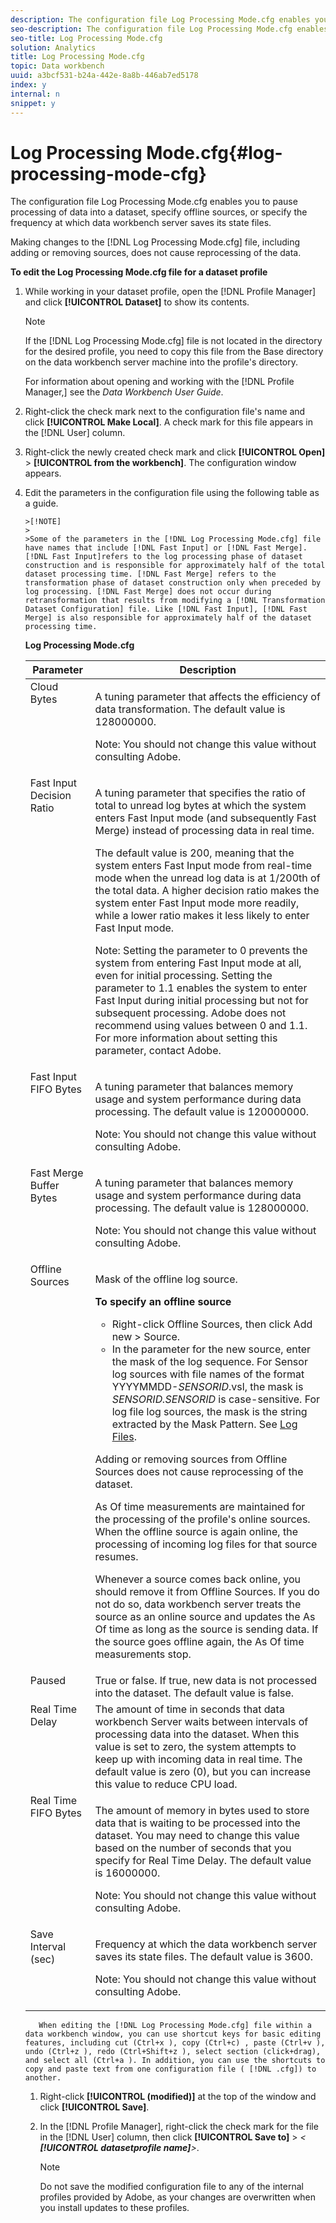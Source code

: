 ```yaml
---
description: The configuration file Log Processing Mode.cfg enables you to pause processing of data into a dataset, specify offline sources, or specify the frequency at which data workbench server saves its state files.
seo-description: The configuration file Log Processing Mode.cfg enables you to pause processing of data into a dataset, specify offline sources, or specify the frequency at which data workbench server saves its state files.
seo-title: Log Processing Mode.cfg
solution: Analytics
title: Log Processing Mode.cfg
topic: Data workbench
uuid: a3bcf531-b24a-442e-8a8b-446ab7ed5178
index: y
internal: n
snippet: y
---
```


# Log Processing Mode.cfg{#log-processing-mode-cfg}

The configuration file Log Processing Mode.cfg enables you to pause processing of data into a dataset, specify offline sources, or specify the frequency at which data workbench server saves its state files.

 Making changes to the [!DNL Log Processing Mode.cfg] file, including adding or removing sources, does not cause reprocessing of the data.

**To edit the Log Processing Mode.cfg file for a dataset profile** 

1. While working in your dataset profile, open the [!DNL Profile Manager] and click **[!UICONTROL Dataset]** to show its contents.

   >[!NOTE]
   >
   >If the [!DNL Log Processing Mode.cfg] file is not located in the directory for the desired profile, you need to copy this file from the Base directory on the data workbench server machine into the profile's directory.

   For information about opening and working with the [!DNL Profile Manager,] see the *Data Workbench User Guide*. 

1. Right-click the check mark next to the configuration file's name and click **[!UICONTROL Make Local]**. A check mark for this file appears in the [!DNL User] column.
1. Right-click the newly created check mark and click **[!UICONTROL Open]** > **[!UICONTROL from the workbench]**. The configuration window appears.
1. Edit the parameters in the configuration file using the following table as a guide.

       >[!NOTE]
       >
       >Some of the parameters in the [!DNL Log Processing Mode.cfg] file have names that include [!DNL Fast Input] or [!DNL Fast Merge]. [!DNL Fast Input]refers to the log processing phase of dataset construction and is responsible for approximately half of the total dataset processing time. [!DNL Fast Merge] refers to the transformation phase of dataset construction only when preceded by log processing. [!DNL Fast Merge] does not occur during retransformation that results from modifying a [!DNL Transformation Dataset Configuration] file. Like [!DNL Fast Input], [!DNL Fast Merge] is also responsible for approximately half of the dataset processing time.

    <table id="table_1BF356E21C0E4119A277F40CEC5D7A21"> 
 <desc> 
  <b> <b> Log Processing Mode.cfg</b> </b> 
 </desc> 
 <thead> 
  <tr valign="top"> 
   <th colname="col1" class="entry"> Parameter </th> 
   <th colname="col2" class="entry"> Description </th> 
  </tr> 
 </thead>
 <tbody> 
  <tr valign="top"> 
   <td colname="col1"> Cloud Bytes </td> 
   <td colname="col2"> <p>A tuning parameter that affects the efficiency of data transformation. The default value is 128000000. </p> <p> <p>Note:  You should not change this value without consulting Adobe. </p> </p> </td> 
  </tr> 
  <tr valign="top"> 
   <td colname="col1"> Fast Input Decision Ratio </td> 
   <td colname="col2"> <p>A tuning parameter that specifies the ratio of total to unread log bytes at which the system enters <span class="wintitle"> Fast Input</span> mode (and subsequently <span class="wintitle"> Fast Merge</span>) instead of processing data in real time. </p> <p> The default value is 200, meaning that the system enters <span class="wintitle"> Fast Input</span> mode from real-time mode when the unread log data is at 1/200th of the total data. A higher decision ratio makes the system enter <span class="wintitle"> Fast Input</span> mode more readily, while a lower ratio makes it less likely to enter <span class="wintitle"> Fast Input</span> mode. </p> <p> <p>Note: Setting the parameter to 0 prevents the system from entering <span class="wintitle"> Fast Input</span> mode at all, even for initial processing. Setting the parameter to 1.1 enables the system to enter <span class="wintitle"> Fast Input</span> during initial processing but not for subsequent processing. Adobe does not recommend using values between 0 and 1.1. For more information about setting this parameter, contact Adobe. </p> </p> </td> 
  </tr> 
  <tr valign="top"> 
   <td colname="col1"> Fast Input FIFO Bytes </td> 
   <td colname="col2"> <p>A tuning parameter that balances memory usage and system performance during data processing. The default value is 120000000. </p> <p> <p>Note:  You should not change this value without consulting Adobe. </p> </p> </td> 
  </tr> 
  <tr valign="top"> 
   <td colname="col1"> Fast Merge Buffer Bytes </td> 
   <td colname="col2"> <p>A tuning parameter that balances memory usage and system performance during data processing. The default value is 128000000. </p> <p> <p>Note:  You should not change this value without consulting Adobe. </p> </p> </td> 
  </tr> 
  <tr valign="top"> 
   <td colname="col1"> Offline Sources </td> 
   <td colname="col2"> <p>Mask of the offline log source. </p> <p> <b> To specify an offline source</b> 
     <ul id="ul_569B90E9A85246F88906FA5444F8A93E"> 
      <li id="li_3EF182CEF4A44106B5267175EC62B9AB"> Right-click <span class="uicontrol"> Offline Sources</span>, then click <span class="uicontrol"> Add new</span> &gt; <span class="uicontrol"> Source</span>. </li> 
      <li id="li_E8FBA212F4784B1A830745A90BB3AF90"> In the parameter for the new source, enter the mask of the log sequence. For Sensor log sources with file names of the format YYYYMMDD-<i>SENSORID</i>.vsl, the mask is <i>SENSORID.SENSORID</i> is case-sensitive. For log file log sources, the mask is the string extracted by the <span class="wintitle"> Mask Pattern</span>. See <a href="../../../home/c-dataset-const-proc/c-log-proc-config-file/c-log-sources.md#concept-3d4fb817c057447d90f166b1183b461e" format="dita" scope="local"> Log Files</a>. </li> 
     </ul> </p> <p> Adding or removing sources from Offline Sources does not cause reprocessing of the dataset. </p> <p> As Of time measurements are maintained for the processing of the profile's online sources. When the offline source is again online, the processing of incoming log files for that source resumes. </p> <p> Whenever a source comes back online, you should remove it from Offline Sources. If you do not do so, data workbench server treats the source as an online source and updates the As Of time as long as the source is sending data. If the source goes offline again, the As Of time measurements stop. </p> </td> 
  </tr> 
  <tr valign="top"> 
   <td colname="col1"> Paused </td> 
   <td colname="col2"> True or false. If true, new data is not processed into the dataset. The default value is false. </td> 
  </tr> 
  <tr valign="top"> 
   <td colname="col1"> Real Time Delay </td> 
   <td colname="col2"> The amount of time in seconds that data workbench Server waits between intervals of processing data into the dataset. When this value is set to zero, the system attempts to keep up with incoming data in real time. The default value is zero (0), but you can increase this value to reduce CPU load. </td> 
  </tr> 
  <tr valign="top"> 
   <td colname="col1"> Real Time FIFO Bytes </td> 
   <td colname="col2"> <p>The amount of memory in bytes used to store data that is waiting to be processed into the dataset. You may need to change this value based on the number of seconds that you specify for Real Time Delay. The default value is 16000000. </p> <p> <p>Note:  You should not change this value without consulting Adobe. </p> </p> </td> 
  </tr> 
  <tr valign="top"> 
   <td colname="col1"> Save Interval (sec) </td> 
   <td colname="col2"> <p>Frequency at which the data workbench server saves its state files. The default value is 3600. </p> <p> <p>Note:  You should not change this value without consulting Adobe. </p> </p> </td> 
  </tr> 
 </tbody> 
</table>    
    
       When editing the [!DNL Log Processing Mode.cfg] file within a data workbench window, you can use shortcut keys for basic editing features, including cut (Ctrl+x ), copy (Ctrl+c) , paste (Ctrl+v ), undo (Ctrl+z ), redo (Ctrl+Shift+z ), select section (click+drag), and select all (Ctrl+a ). In addition, you can use the shortcuts to copy and paste text from one configuration file ( [!DNL .cfg]) to another. 
    
1. Right-click **[!UICONTROL (modified)]** at the top of the window and click **[!UICONTROL Save]**.
1. In the [!DNL Profile Manager], right-click the check mark for the file in the [!DNL User] column, then click **[!UICONTROL Save to]** > *< **[!UICONTROL datasetprofile name]**>*.

   >[!NOTE]
   >
   >Do not save the modified configuration file to any of the internal profiles provided by Adobe, as your changes are overwritten when you install updates to these profiles.

